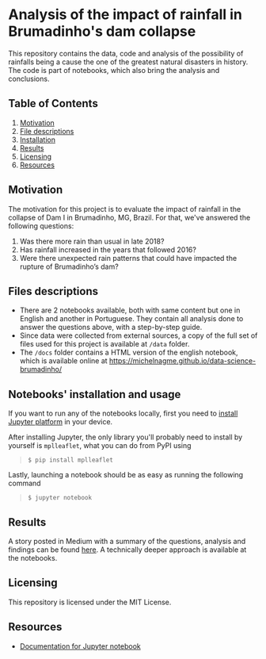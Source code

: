 # Analysis of the impact of rainfall in Brumadinho's dam collapse

This repository contains the data, code and analysis of the possibility of rainfalls being a cause the one of the greatest natural disasters in history. The code is part of notebooks, which also bring the analysis and conclusions.

## Table of Contents

1. [Motivation](#motivation)
2. [File descriptions](#filesdescriptions)
3. [Installation](#installation)
4. [Results](#results)
5. [Licensing](#licensing)
6. [Resources](#resources)

## Motivation <a name="motivation"></a>

The motivation for this project is to evaluate the impact of rainfall in the collapse of Dam I in Brumadinho, MG, Brazil. For that, we've answered the following questions:

1. Was there more rain than usual in late 2018?
2. Has rainfall increased in the years that followed 2016?
3. Were there unexpected rain patterns that could have impacted the rupture of Brumadinho’s dam?

## Files descriptions <a name="filesdescriptions"></a>

* There are 2 notebooks available, both with same content but one in English and another in Portuguese. They contain all analysis done to answer the questions above, with a step-by-step guide.
* Since data were collected from external sources, a copy of the full set of files used for this project is available at `/data` folder.
* The `/docs` folder contains a HTML version of the english notebook, which is available online at https://michelnagme.github.io/data-science-brumadinho/

## Notebooks' installation and usage <a name="installation"></a>

If you want to run any of the notebooks locally, first you need to [install Jupyter platform](https://jupyter.readthedocs.io/en/latest/install.html) in your device.

After installing Jupyter, the only library you'll probably need to install by yourself is `mplleaflet`, what you can do from PyPI using 

> `$ pip install mplleaflet`
  
Lastly, launching a notebook should be as easy as running the following command

> `$ jupyter notebook`

## Results <a name="results"></a>

A story posted in Medium with a summary of the questions, analysis and findings can be found [here](https://medium.com/@michelfnrc/they-want-us-to-believe-heavy-rain-is-one-of-the-causes-of-brumadinhos-dam-collapse-should-we-39386a7f6ee1). A technically deeper approach is available at the notebooks.

## Licensing <a name="licensing"></a>

This repository is licensed under the MIT License.

## Resources <a name="resources"></a>

- [Documentation for Jupyter notebook](https://jupyter-notebook.readthedocs.io/en/latest/)

